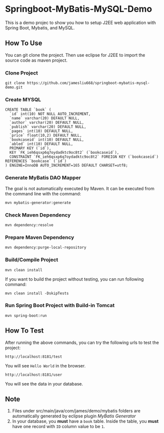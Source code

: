 # Springboot-MyBatis-MySQL-Demo
This is a demo projec to show you how to setup J2EE web application with Spring Boot, Mybatis, and MySQL.

## How To Use
You can git clone the project. Then use eclipse for J2EE to import the source code as maven project. 

### Clone Project
```
git clone https://github.com/jamesliu668/springboot-mybatis-mysql-demo.git
```

### Create MYSQL
```
CREATE TABLE `book` (
  `id` int(10) NOT NULL AUTO_INCREMENT,
  `name` varchar(20) DEFAULT NULL,
  `author` varchar(20) DEFAULT NULL,
  `publish` varchar(20) DEFAULT NULL,
  `pages` int(10) DEFAULT NULL,
  `price` float(10,2) DEFAULT NULL,
  `bookcaseid` int(10) DEFAULT NULL,
  `abled` int(10) DEFAULT NULL,
  PRIMARY KEY (`id`),
  KEY `FK_ieh6qsxp6q7oydadktc9oc8t2` (`bookcaseid`),
  CONSTRAINT `FK_ieh6qsxp6q7oydadktc9oc8t2` FOREIGN KEY (`bookcaseid`) REFERENCES `bookcase` (`id`)
) ENGINE=InnoDB AUTO_INCREMENT=165 DEFAULT CHARSET=utf8;

```

### Generate MyBatis DAO Mapper
The goal is not automatically executed by Maven. It can be executed from the command line with the command:
```
mvn mybatis-generator:generate
```

### Check Maven Dependency
```
mvn dependency:resolve
```

### Prepare Maven Dependency
```
mvn dependency:purge-local-repository
```

### Build/Compile Project
```
mvn clean install
```

If you want to build the project without testing, you can run following command:
```
mvn clean install -DskipTests
```

### Run Spring Boot Project with Build-in Tomcat
```
mvn spring-boot:run
```

## How To Test
After running the above commands, you can try the following urls to test the project:
```
http://localhost:8181/test
```
You will see `Hello World` in the browser.

```
http://localhost:8181/user
```
You will see the data in your database.


## Note
1. Files under src/main/java/com/james/demo/mybatis folders are automatically generated by eclipse plugin _MyBatis Generator_
2. In your database, you **must** have a `book` table. Inside the table, you **must** have one record with `ID` column value to be `1`.
